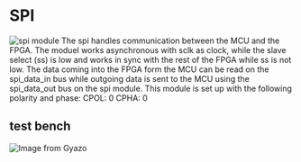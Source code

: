 
# SPI
![spi module](https://i.gyazo.com/c7ea519f0bfc1355b7048601c0b834e8.png)
The spi handles communication between the MCU and the FPGA. The moduel works asynchronous with sclk as clock, while the slave select (ss) is low and works in sync with the rest of the FPGA while ss is not low.
The data coming into the FPGA form the MCU can be read on the spi_data_in bus while outgoing data is sent to the MCU using the spi_data_out bus on the spi module.
This module is set up with the following polarity and phase:
CPOL: 0
CPHA: 0

## test bench
![Image from Gyazo](https://i.gyazo.com/e856f0cace5aabb92b863ec43b2b1aae.png)

<!--stackedit_data:
eyJoaXN0b3J5IjpbNTIyNDQwMzgsLTM1Mjk5NDQ4NSw4MTAwMD
UzNzVdfQ==
-->